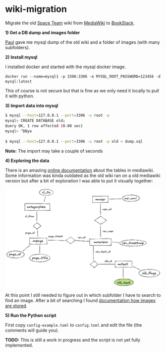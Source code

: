 # wiki-migration

Migrate the old [Space Team](https://spaceteam.at/?lang=en) wiki from
[MediaWiki](https://www.mediawiki.org/wiki/MediaWiki) to
[BookStack](https://www.bookstackapp.com/).

**1) Get a DB dump and images folder**

[Paul](https://github.com/paulpaul168)
gave me mysql dump of the old wiki and a folder of images (with many
subfolders).

**2) Install mysql**

I installed docker and started with the mysql docker image.

```
docker run --name=mysql1 -p 3306:3306 -e MYSQL_ROOT_PASSWORD=123456 -d mysql:latest
```

This of course is not secure but that is fine as we only need it locally to pull it with python.

**3) Import data into mysql**

```bash
$ mysql --host=127.0.0.1 --port=3306 -u root -p
mysql> CREATE DATABASE old;
Query OK, 1 row affected (0.00 sec)
mysql> ^DBye

$ mysql --host=127.0.0.1 --port=3306 -u root -p old < dump.sql
```

**Note:** The import may take a couple of seconds

**4) Exploring the data**

There is an amazing
[online documentation](https://www.mediawiki.org/wiki/Category:MediaWiki_database_tables)
about the tables in mediawiki. Some
information was kinda outdated as the old wiki ran on a old mediawiki version
but after a bit of exploration I was able to put it visually together:

![Database Diagram](db.png)

At this point I still needed to figure out in which subfolder I have to search
to find an image. After a bit of searching I found [documentation how images are stored](https://www.mediawiki.org/wiki/Manual:$wgHashedUploadDirectory).

**5) Run the Python script**

First copy `config-example.toml` to `config.toml` and edit the file (the
comments will guide you).

**TODO:** This is still a work in progress and the script is not yet fully
implemented.
